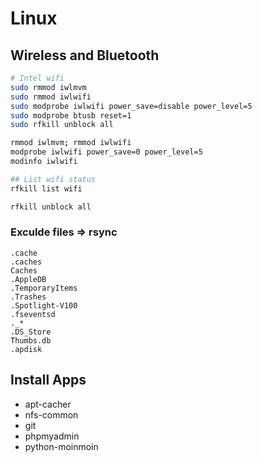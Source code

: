# Linux
## Wireless and Bluetooth
```bash
# Intel wifi
sudo rmmod iwlmvm
sudo rmmod iwlwifi
sudo modprobe iwlwifi power_save=disable power_level=5
sudo modprobe btusb reset=1
sudo rfkill unblock all

rmmod iwlmvm; rmmod iwlwifi
modprobe iwlwifi power_save=0 power_level=5
modinfo iwlwifi

## List wifi status
rfkill list wifi

rfkill unblock all
```

### Exculde files => rsync
```
.cache
.caches
Caches
.AppleDB
.TemporaryItems
.Trashes
.Spotlight-V100
.fseventsd
._*
.DS_Store
Thumbs.db
.apdisk
```

## Install Apps
* apt-cacher
* nfs-common
* git
* phpmyadmin
* python-moinmoin